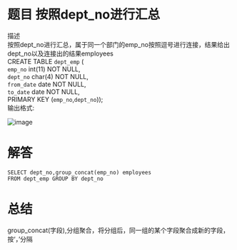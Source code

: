 # 题目 按照dept_no进行汇总

描述   
按照dept_no进行汇总，属于同一个部门的emp_no按照逗号进行连接，结果给出dept_no以及连接出的结果employees   
CREATE TABLE `dept_emp` (   
`emp_no` int(11) NOT NULL,   
`dept_no` char(4) NOT NULL,   
`from_date` date NOT NULL,   
`to_date` date NOT NULL,   
PRIMARY KEY (`emp_no`,`dept_no`));   
输出格式:   

![image](https://github.com/user-attachments/assets/347232cf-4a4f-4a70-ac6b-effd71578495)

# 解答
```mysql
SELECT dept_no,group_concat(emp_no) employees
FROM dept_emp GROUP BY dept_no
```

# 总结

group_concat(字段),分组聚合，将分组后，同一组的某个字段聚合成新的字段，按‘，’分隔
